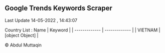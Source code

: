 

## Google Trends Keywords Scraper 
 
Last Update 14-05-2022 , 14:43:07

Country List :
 Name  | Keyword |
| ------------- | ------------- |
| VIETNAM | [object Object] |



© Abdul Muttaqin 
